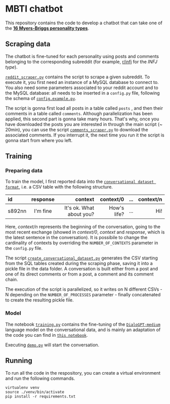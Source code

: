 
# __MBTI chatbot__

This repository contains the code to develop a chatbot that can take one of the [__16 Myers-Briggs personality types__](https://www.16personalities.com/personality-types).

## __Scraping data__

The chatbot is fine-tuned for each personality using posts and comments belonging to the corresponding subreddit (for example, [r/infj](https://www.reddit.com/r/infj/) for the _INFJ type_). 

[`reddit_scraper.py`](https://github.com/aleceress/mbti_chatbot/blob/master/subreddit_scraper.py) contains the script to scrape a given subreddit.
To execute it, you first need an instance of a MySQL database to connect to.
You also need some parameters associated to your reddit account and to the MySQL database: all needs to be inserted in a `config.py` file, following the schema of [`config.example.py`](https://github.com/aleceress/mbti_chatbot/blob/master/config.example.py).

The script is gonna first load all posts in a table called `posts` , and then their comments in a table called `comments`. Although parallelization has been applied, this second part is gonna take many hours. That's why, once you have downloaded the posts you are interested in through the main script (~ 20min), you can use the script [`comments_scraper.py`](https://github.com/aleceress/mbti_chatbot/blob/master/comments_scraper.py) to download the associated comments. If you interrupt it, the next time you run it the script is gonna start from where you left.

## __Training__

### __Preparing data__
To train the model, I first reported data into the [`conversational dataset format`](https://github.com/PolyAI-LDN/conversational-datasets), i.e. a CSV table with the following structure.

| id          | response    | context       | context/0 | ... | context/n |
| :---        |    :----:   |          ---: |---:       | ---:|       ---:|
| s892nn     |  I'm fine      | It's ok. What about you?   | How's life?          |  ... |  Hi!      |

Here, _context/n_ represents the beginning of the conversation, going to the most recent exchange (showed in _context/0_, _context_ and _response_, which is the latest sentence in the conversation). It is possibile to change the cardinality of contexts by overriding the `NUMBER_OF_CONTEXTS` parameter in the `config.py` file.

The script [`create_conversational_dataset.py`](https://github.com/aleceress/mbti_chatbot/blob/master/create_conversational_dataset.py) generates the CSV starting from the SQL tables created during the scraping phase, saving it into a pickle file in the data folder.
A conversation is built either from a post and one of its direct comments or from a post, a comment and its comment chain.

The execution of the script is parallelized, so it writes on N different CSVs - N depending on the  `NUMBER_OF_PROCESSES` parameter - finally concatenated to create the resulting pickle file.

### __Model__

The notebook [`training.py`](https://github.com/aleceress/mbti_chatbot/blob/master/training.ipynb) contains the fine-tuning of the [`DialoGPT-medium`](https://github.com/microsoft/DialoGPT) language model on the conversational data, and is mainly an adaptation of the code you can find in [`this notebook`](https://github.com/ncoop57/i-am-a-nerd/blob/master/_notebooks/2020-05-12-chatbot-part-1.ipynb). 

Executing [`demo.py`]() will start the conversation.

## __Running__

To run all the code in the respository, you can create a virtual environment and run the following commands.

```
virtualenv venv 
source ./venv/bin/activate
pip install -r requirements.txt
```
